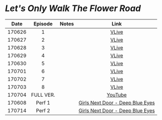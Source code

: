 # _Let's Only Walk The Flower Road_

|  Date  |  Episode  | Notes |                               Link                               |
|:------:|:---------:|:-----:|:----------------------------------------------------------------:|
| 170626 |     1     |       |     [VLive](https://www.vlive.tv/video/33759/playlist/29576)     |
| 170627 |     2     |       |     [VLive](https://www.vlive.tv/video/33939/playlist/29576)     |
| 170628 |     3     |       |     [VLive](https://www.vlive.tv/video/34009/playlist/29576)     |
| 170629 |     4     |       |     [VLive](https://www.vlive.tv/video/34140/playlist/29576)     |
| 170630 |     5     |       |     [VLive](https://www.vlive.tv/video/34264/playlist/29576)     |
| 170701 |     6     |       |     [VLive](https://www.vlive.tv/video/34349/playlist/29576)     |
| 170702 |     7     |       |     [VLive](https://www.vlive.tv/video/34351/playlist/29576)     |
| 170703 |     8     |       |     [VLive](https://www.vlive.tv/video/34356/playlist/29576)     |
| 170704 | FULL VER. |       |             [YouTube](https://youtu.be/YxaAo_IYyi4)              |
| 170608 |  Perf 1   |       | [Girls Next Door - Deep Blue Eyes](https://youtu.be/pxehTrUTo0A) |
| 170714 |  Perf 2   |       | [Girls Next Door - Deep Blue Eyes](https://youtu.be/LyeUiP17w_s) |